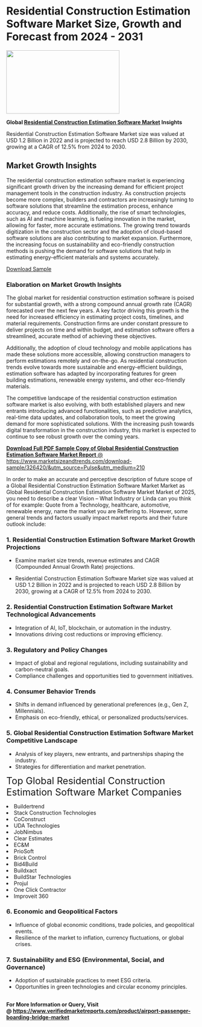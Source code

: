 <H1>Residential Construction Estimation Software Market Size, Growth and Forecast from 2024 - 2031</H1><img class="aligncenter size-medium wp-image-584254" src="https://thirdeyenews.in/wp-content/uploads/2024/09/Global-Market-Research-300x168.jpeg" alt="" width="300" height="168" /><p><strong>Global&nbsp;<a href="https://www.marketsizeandtrends.com/download-sample/326420/&amp;utm_source=Pulse&amp;utm_medium=210">Residential Construction Estimation Software Market</a> Insights</strong></p><p>Residential Construction Estimation Software Market size was valued at USD 1.2 Billion in 2022 and is projected to reach USD 2.8 Billion by 2030, growing at a CAGR of 12.5% from 2024 to 2030.</p><p><h2>Market Growth Insights</h2> <p>The residential construction estimation software market is experiencing significant growth driven by the increasing demand for efficient project management tools in the construction industry. As construction projects become more complex, builders and contractors are increasingly turning to software solutions that streamline the estimation process, enhance accuracy, and reduce costs. Additionally, the rise of smart technologies, such as AI and machine learning, is fueling innovation in the market, allowing for faster, more accurate estimations. The growing trend towards digitization in the construction sector and the adoption of cloud-based software solutions are also contributing to market expansion. Furthermore, the increasing focus on sustainability and eco-friendly construction methods is pushing the demand for software solutions that help in estimating energy-efficient materials and systems accurately.</p> <p><a href="#">Download Sample</a></p> <h3>Elaboration on Market Growth Insights</h3> <p>The global market for residential construction estimation software is poised for substantial growth, with a strong compound annual growth rate (CAGR) forecasted over the next few years. A key factor driving this growth is the need for increased efficiency in estimating project costs, timelines, and material requirements. Construction firms are under constant pressure to deliver projects on time and within budget, and estimation software offers a streamlined, accurate method of achieving these objectives.</p> <p>Additionally, the adoption of cloud technology and mobile applications has made these solutions more accessible, allowing construction managers to perform estimations remotely and on-the-go. As residential construction trends evolve towards more sustainable and energy-efficient buildings, estimation software has adapted by incorporating features for green building estimations, renewable energy systems, and other eco-friendly materials.</p> <p>The competitive landscape of the residential construction estimation software market is also evolving, with both established players and new entrants introducing advanced functionalities, such as predictive analytics, real-time data updates, and collaboration tools, to meet the growing demand for more sophisticated solutions. With the increasing push towards digital transformation in the construction industry, this market is expected to continue to see robust growth over the coming years.</p> <p><a href="#"></p><p><span class=""><strong>Download Full PDF Sample Copy of Global Residential Construction Estimation Software Market Report</strong> @ <a href="https://www.marketsizeandtrends.com/download-sample/326420/&amp;utm_source=Pulse&amp;utm_medium=210" target="_blank">https://www.marketsizeandtrends.com/download-sample/326420/&amp;utm_source=Pulse&amp;utm_medium=210</a></span></p><p>In order to make an accurate and perceptive description of future scope of a Global&nbsp;Residential Construction Estimation Software Market Market as Global&nbsp;Residential Construction Estimation Software Market Market of 2025, you need to describe a clear Vision &ndash; What Industry or Linda can you think of for example: Quote from a Technology, healthcare, automotive, renewable energy, name the market you are Reffering to. However, some general trends and factors usually impact market reports and their future outlook include:</p><h3>1.&nbsp;<strong>Residential Construction Estimation Software Market Growth Projections</strong></h3><ul><li>Examine market size trends, revenue estimates and CAGR (Compounded Annual Growth Rate) projections.</li><li><p>Residential Construction Estimation Software Market size was valued at USD 1.2 Billion in 2022 and is projected to reach USD 2.8 Billion by 2030, growing at a CAGR of 12.5% from 2024 to 2030.</p></li></ul><h3>2.&nbsp;<strong>Residential Construction Estimation Software Market Technological Advancements</strong></h3><ul><li>Integration of AI, IoT, blockchain, or automation in the industry.</li><li>Innovations driving cost reductions or improving efficiency.</li></ul><h3>3.&nbsp;<strong>Regulatory and Policy Changes</strong></h3><ul><li>Impact of global and regional regulations, including sustainability and carbon-neutral goals.</li><li>Compliance challenges and opportunities tied to government initiatives.</li></ul><h3>4.&nbsp;<strong>Consumer Behavior Trends</strong></h3><ul><li>Shifts in demand influenced by generational preferences (e.g., Gen Z, Millennials).</li><li>Emphasis on eco-friendly, ethical, or personalized products/services.</li></ul><h3>5.&nbsp;<strong>Global Residential Construction Estimation Software Market Competitive Landscape</strong></h3><ul><li>Analysis of key players, new entrants, and partnerships shaping the industry.</li><li>Strategies for differentiation and market penetration.</li></ul><p data-pm-slice="1 1 []"><span style="color: inherit; font-family: inherit; font-size: 25px;">Top Global Residential Construction Estimation Software Market Companies</span></p><div class="" data-test-id=""><p><li>Buildertrend</li><li> Stack Construction Technologies</li><li> CoConstruct</li><li> UDA Technologies</li><li> JobNimbus</li><li> Clear Estimates</li><li> EC&M</li><li> PrioSoft</li><li> Brick Control</li><li> Bid4Build</li><li> Buildxact</li><li> BuildStar Technologies</li><li> Projul</li><li> One Click Contractor</li><li> Improveit 360</li></p></div><h3>6.&nbsp;<strong>Economic and Geopolitical Factors</strong></h3><ul><li>Influence of global economic conditions, trade policies, and geopolitical events.</li><li>Resilience of the market to inflation, currency fluctuations, or global crises.</li></ul><h3>7.&nbsp;<strong>Sustainability and ESG (Environmental, Social, and Governance)</strong></h3><ul><li>Adoption of sustainable practices to meet ESG criteria.</li><li>Opportunities in green technologies and circular economy principles.</li></ul><h2><strong style="font-size: 14px;">For More Information or Query, Visit @&nbsp;</strong><a style="background-color: #ffffff; font-size: 14px;" href="https://www.marketsizeandtrends.com/report/residential-construction-estimation-software-market/" target="_blank">https://www.verifiedmarketreports.com/product/airport-passenger-boarding-bridge-market</a></h2>

